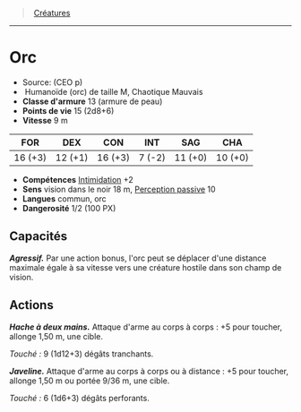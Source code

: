 ﻿---
!Monster
Family: MonsterHD
Type: Humanoïde (orc)
Size: M
Alignment: Chaotique Mauvais
ArmorClass: 13 (armure de peau)
HitPoints: 15 (2d8+6)
Speed: 9 m
Strength: 16 (+3)
Dexterity: 12 (+1)
Constitution: 16 (+3)
Intelligence: ' 7 (-2)'
Wisdom: 11 (+0)
Charisma: 10 (+0)
Skills: '[Intimidation](hd_abilities_charisma_intimidation.md) +2'
Senses: vision dans le noir 18 m, [Perception passive](hd_abilities_dexterity_perception_passive.md) 10
Languages: commun, orc
Challenge: 1/2 (100 PX)
Id: monsters_hd.md#orc
ParentLink: monsters_hd.md#créatures
Name: Orc
ParentName: Créatures
NameLevel: 1
Source: (CEO p)
Attributes: {}
---
> [Créatures](hd_monsters.md)

---

# Orc

- Source: (CEO p)
-  Humanoïde (orc) de taille M, Chaotique Mauvais
- **Classe d'armure** 13 (armure de peau)
- **Points de vie** 15 (2d8+6)
- **Vitesse** 9 m

|FOR|DEX|CON|INT|SAG|CHA|
|---|---|---|---|---|---|
|16 (+3)|12 (+1)|16 (+3)| 7 (-2)|11 (+0)|10 (+0)|

- **Compétences** [Intimidation](hd_abilities_charisma_intimidation.md) +2
- **Sens** vision dans le noir 18 m, [Perception passive](hd_abilities_dexterity_perception_passive.md) 10
- **Langues** commun, orc
- **Dangerosité** 1/2 (100 PX)

## Capacités

**_Agressif._** Par une action bonus, l'orc peut se déplacer d'une distance maximale égale à sa vitesse vers une créature hostile dans son champ de vision.

## Actions

**_Hache à deux mains._** Attaque d'arme au corps à corps : +5 pour toucher, allonge 1,50 m, une cible.

_Touché :_ 9 (1d12+3) dégâts tranchants.

**_Javeline._** Attaque d'arme au corps à corps ou à distance : +5 pour toucher, allonge 1,50 m ou portée 9/36 m, une cible.

_Touché :_ 6 (1d6+3) dégâts perforants.

